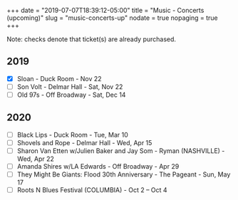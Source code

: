 +++
date = "2019-07-07T18:39:12-05:00"
title = "Music - Concerts (upcoming)"
slug = "music-concerts-up"
nodate = true
nopaging = true
+++

Note: checks denote that ticket(s) are already purchased.

## 2019

- [X] Sloan - Duck Room - Nov 22
- [ ] Son Volt - Delmar Hall - Sat, Nov 22
- [ ] Old 97s - Off Broadway - Sat, Dec 14

## 2020

- [ ] Black Lips - Duck Room - Tue, Mar 10
- [ ] Shovels and Rope - Delmar Hall - Wed, Apr 15
- [ ] Sharon Van Etten w/Julien Baker and Jay Som - Ryman (NASHVILLE) - Wed, Apr 22
- [ ] Amanda Shires w/LA Edwards - Off Broadway - Apr 29
- [ ] They Might Be Giants: Flood 30th Anniversary - The Pageant - Sun, May 17
- [ ] Roots N Blues Festival (COLUMBIA) - Oct 2 – Oct 4
